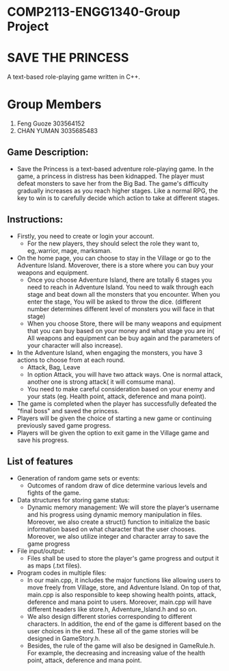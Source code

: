 # COMP2113-ENGG1340-Group Project
# SAVE THE PRINCESS
A text-based role-playing game written in C++. 

# Group Members
1. Feng Guoze 303564152
2. CHAN YUMAN 3035685483


## Game Description:
* Save the Princess is a text-based adventure role-playing game. In the game, a princess in distress has been kidnapped. The player must defeat monsters to save her from the Big Bad. The game's difficulty gradually increases as you reach higher stages. Like a normal RPG, the key to win is to carefully decide which action to take at different stages.

## Instructions:
* Firstly, you need to create or login your account.
  * For the new players, they should select the role they want to, eg,.warrior, mage, marksman.
* On the home page, you can choose to stay in the Village or go to the Adventure Island. Moverover, there is a store where you can buy your weapons and equipment.
  * Once you choose Adventure Island, there are totally 6 stages you need to reach in Adventure Island. You need to walk through each stage and beat down all the monsters that you encounter. When you enter the stage, You will be asked to throw the dice. (different number determines different level of monsters you will face in that stage)
  * When you choose Store, there will be many weapons and equipment that you can buy based on your money and what stage you are in( All weapons and equipment can be buy again and the parameters of your character will also increase).
* In the Adventure Island, when engaging the monsters, you have 3 actions to choose from at each round.
  * Attack, Bag, Leave
  * In option Attack, you will have two attack ways. One is normal attack, another one is strong attack( it will comsume mana).
  * You need to make careful consideration based on your enemy and your stats (eg. Health point, attack, deference and mana point).
* The game is completed when the player has successfully defeated the "final boss" and saved the princess.
* Players will be given the choice of starting a new game or continuing previously saved game progress.
* Players will be given the option to exit game in the Village game and save his progress.

## List of features
* Generation of random game sets or events: 
  * Outcomes of random draw of dice determine various levels and fights of the game.
* Data structures for storing game status:
  * Dynamic memory management: We will store the player’s username and his progress using dynamic memory manipulation in files. Moreover, we also create a struct() function to initialize the basic information based on what character that the user chooses. Moreover, we also utilize integer and character array to save the game progress
* File input/output: 
  * Files shall be used to store the player's game progress and output it as maps (.txt files).
* Program codes in multiple files:
  * In our main.cpp, it includes the major functions like allowing users to move freely from Village, store, and Adventure Island. On top of that, main.cpp is also responsible to keep showing health points, attack, deference and mana point to users. Moreover, main.cpp will have different headers like store.h, Adventure_lsland.h and so on.
  * We also design different stories corresponding to different characters. In addition, the end of the game is different based on the user choices in the end. These all of the game stories will be designed in GameStory.h.
  * Besides, the rule of the game will also be designed in GameRule.h. For example, the decreasing and increasing value of the health point, attack, deference and mana point. 






